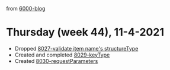 from [6000-blog](../../../6000-blog.md)
# Thursday (week 44), 11-4-2021
- Dropped [8027-validate item name's structureType](8027-validate%20item%20name's%20structureType.md)
- Created and completed [8029-keyType](8029-keyType.md)
- Created [8030-requestParameters](8030-requestParameters.md)